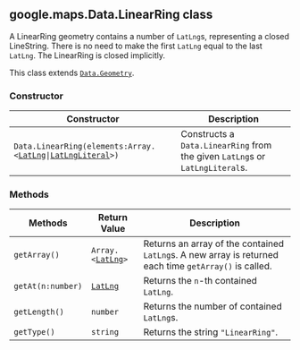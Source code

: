 <h2 id="Data.LinearRing">
google.maps.Data.LinearRing
class
</h2><p>A LinearRing geometry contains a number of <code>LatLng</code>s, representing a closed LineString. There is no need to make the first <code>LatLng</code> equal to the last <code>LatLng</code>. The LinearRing is closed implicitly.</p><p>This class extends
<code><a href="https://github.com/amenadiel/google-maps-documentation/blob/master/docs/google.maps.Data.Geometry.md">Data.Geometry</a></code>.
</p><h3>Constructor</h3><table summary="class Data.LinearRing - Constructor" width="100%">
<thead>
<tr><th>Constructor</th>
<th>Description</th>
</tr></thead>
<tbody>
<tr>
<td><code>Data.LinearRing(elements:Array.&lt;<a href="https://github.com/amenadiel/google-maps-documentation/blob/master/docs/google.maps.LatLng.md">LatLng</a>|<a href="https://github.com/amenadiel/google-maps-documentation/blob/master/docs/google.maps.LatLngLiteral.md">LatLngLiteral</a>&gt;)</code></td>
<td>Constructs a <code>Data.LinearRing</code> from the given <code>LatLng</code>s or <code>LatLngLiteral</code>s.</td>
</tr>
</tbody>
</table><h3>Methods</h3><table summary="class Data.LinearRing - Methods" width="100%">
<thead>
<tr><th>Methods</th>
<th>Return Value</th>
<th>Description</th>
</tr></thead>
<tbody>
<tr>
<td><code>getArray()</code></td>
<td><code>Array.&lt;<a href="https://github.com/amenadiel/google-maps-documentation/blob/master/docs/google.maps.LatLng.md">LatLng</a>&gt;</code></td>
<td>Returns an array of the contained <code>LatLng</code>s. A new array is returned each time <code>getArray()</code> is called.</td>
</tr>
<tr>
<td><code>getAt(n:number)</code></td>
<td><code><a href="https://github.com/amenadiel/google-maps-documentation/blob/master/docs/google.maps.LatLng.md">LatLng</a></code></td>
<td>Returns the <code>n</code>-th contained <code>LatLng</code>.</td>
</tr>
<tr>
<td><code>getLength()</code></td>
<td><code>number</code></td>
<td>Returns the number of contained <code>LatLng</code>s.</td>
</tr>
<tr>
<td><code>getType()</code></td>
<td><code>string</code></td>
<td>Returns the string <code>"LinearRing"</code>.</td>
</tr>
</tbody>
</table>